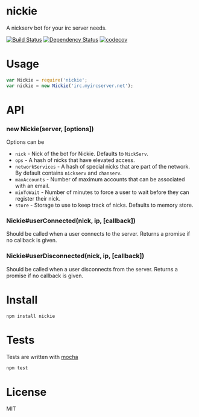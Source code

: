 # nickie

A nickserv bot for your irc server needs.

[![Build Status](https://secure.travis-ci.org/fent/nickie.svg)](http://travis-ci.org/fent/nickie)
[![Dependency Status](https://david-dm.org/fent/nickie.svg)](https://david-dm.org/fent/nickie)
[![codecov](https://codecov.io/gh/fent/nickie/branch/master/graph/badge.svg)](https://codecov.io/gh/fent/nickie)

# Usage

```js
var Nickie = require('nickie';
var nickie = new Nickie('irc.myircserver.net');
```


# API

### new Nickie(server, [options])

Options can be

* `nick` - Nick of the bot for Nickie. Defaults to `NickServ`.
* `ops` - A hash of nicks that have elevated access.
* `networkServices` - A hash of special nicks that are part of the network. By default contains `nickserv` and `chanserv`.
* `maxAccounts` - Number of maximum accounts that can be associated with an email.
* `minToWait` - Number of minutes to force a user to wait before they can register their nick.
* `store` - Storage to use to keep track of nicks. Defaults to memory store.

### Nickie#userConnected(nick, ip, [callback])

Should be called when a user connects to the server. Returns a promise if no callback is given.

### Nickie#userDisconnected(nick, ip, [callback])

Should be called when a user disconnects from the server. Returns a promise if no callback is given.


# Install

    npm install nickie


# Tests
Tests are written with [mocha](https://mochajs.org)

```bash
npm test
```

# License
MIT
